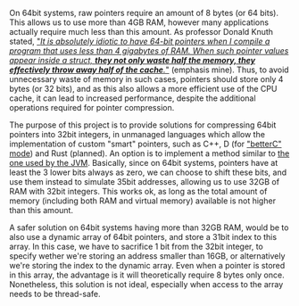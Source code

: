 On 64bit systems, raw pointers require an amount of 8 bytes (or 64 bits). This allows us to use more than 4GB RAM, however many applications actually require much less than this amount. As professor Donald Knuth stated, ["*It is absolutely idiotic to have 64-bit pointers when I compile a program that uses less than 4 gigabytes of RAM. When such pointer values appear inside a struct, **they not only waste half the memory, they effectively throw away half of the cache**.*"](https://www-cs-faculty.stanford.edu/~knuth/news08.html) (emphasis mine). Thus, to avoid unnecessary waste of memory in such cases, pointers should store only 4 bytes (or 32 bits), and as this also allows a more efficient use of the CPU cache, it can lead to increased performance, despite the additional operations required for pointer compression.

The purpose of this project is to provide solutions for compressing 64bit pointers into 32bit integers, in unmanaged languages which allow the implementation of custom "smart" pointers, such as C++, D (for ["betterC" mode](https://dlang.org/spec/betterc.html)) and Rust (planned). An option is to implement a method similar to [the one used by the JVM](https://wiki.openjdk.java.net/display/HotSpot/CompressedOops). Basically, since on 64bit systems, pointers have at least the 3 lower bits always as zero, we can choose to shift these bits, and use them instead to simulate 35bit addresses, allowing us to use 32GB of RAM with 32bit integers. This works ok, as long as the total amount of memory (including both RAM and virtual memory) available is not higher than this amount.

A safer solution on 64bit systems having more than 32GB RAM, would be to also use a dynamic array of 64bit pointers, and store a 31bit index to this array. In this case, we have to sacrifice 1 bit from the 32bit integer, to specify wether we're storing an address smaller than 16GB, or alternatively we're storing the index to the dynamic array. Even when a pointer is stored in this array, the advantage is it will theoretically require 8 bytes only once. Nonetheless, this solution is not ideal, especially when access to the array needs to be thread-safe.
